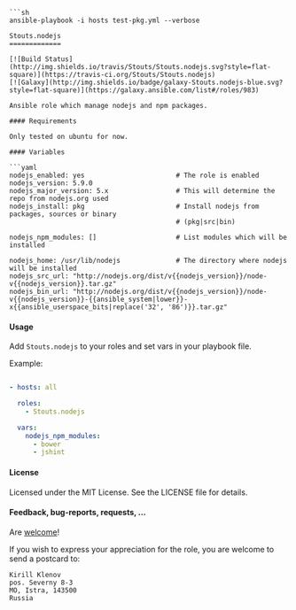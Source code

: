 ```Package Installation
```sh
ansible-playbook -i hosts test-pkg.yml --verbose
```
```
Stouts.nodejs
=============

[![Build Status](http://img.shields.io/travis/Stouts/Stouts.nodejs.svg?style=flat-square)](https://travis-ci.org/Stouts/Stouts.nodejs)
[![Galaxy](http://img.shields.io/badge/galaxy-Stouts.nodejs-blue.svg?style=flat-square)](https://galaxy.ansible.com/list#/roles/983)

Ansible role which manage nodejs and npm packages.

#### Requirements

Only tested on ubuntu for now.

#### Variables

```yaml
nodejs_enabled: yes                       # The role is enabled
nodejs_version: 5.9.0
nodejs_major_version: 5.x                 # This will determine the repo from nodejs.org used
nodejs_install: pkg                       # Install nodejs from packages, sources or binary
                                          # (pkg|src|bin)

nodejs_npm_modules: []                    # List modules which will be installed

nodejs_home: /usr/lib/nodejs              # The directory where nodejs will be installed
nodejs_src_url: "http://nodejs.org/dist/v{{nodejs_version}}/node-v{{nodejs_version}}.tar.gz"
nodejs_bin_url: "http://nodejs.org/dist/v{{nodejs_version}}/node-v{{nodejs_version}}-{{ansible_system|lower}}-x{{ansible_userspace_bits|replace('32', '86')}}.tar.gz"
```

#### Usage

Add `Stouts.nodejs` to your roles and set vars in your playbook file.

Example:

```yaml

- hosts: all

  roles:
    - Stouts.nodejs

  vars:
    nodejs_npm_modules:
      - bower
      - jshint
```

#### License

Licensed under the MIT License. See the LICENSE file for details.

#### Feedback, bug-reports, requests, ...

Are [welcome](https://github.com/Stouts/Stouts.nodejs/issues)!

If you wish to express your appreciation for the role, you are welcome to send
a postcard to:

    Kirill Klenov
    pos. Severny 8-3
    MO, Istra, 143500
    Russia
